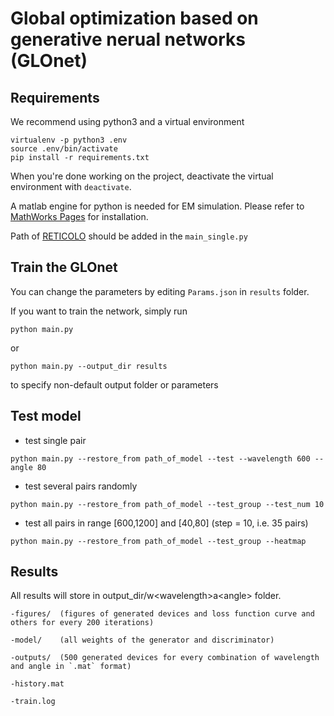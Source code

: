 # Global optimization based on generative nerual networks (GLOnet)

## Requirements

We recommend using python3 and a virtual environment

```
virtualenv -p python3 .env
source .env/bin/activate
pip install -r requirements.txt
```

When you're done working on the project, deactivate the virtual environment with `deactivate`.

A matlab engine for python is needed for EM simulation. Please refer to [MathWorks Pages](https://www.mathworks.com/help/matlab/matlab_external/install-matlab-engine-api-for-python-in-nondefault-locations.html) for installation.

Path of [RETICOLO](https://www.lp2n.institutoptique.fr/Membres-Services/Responsables-d-equipe/LALANNE-Philippe) should be added in the `main_single.py`

## Train the GLOnet

You can change the parameters by editing `Params.json` in `results` folder. 

If you want to train the network, simply run
```
python main.py 
```

or 

```
python main.py --output_dir results
```

to specify non-default output folder or parameters

## Test model

- test single pair

```
python main.py --restore_from path_of_model --test --wavelength 600 --angle 80
```

- test several pairs randomly

```
python main.py --restore_from path_of_model --test_group --test_num 10
```

- test all pairs in range [600,1200] and [40,80] (step = 10, i.e. 35 pairs)

```
python main.py --restore_from path_of_model --test_group --heatmap
```

## Results

All results will store in output_dir/w\<wavelength\>a\<angle\> folder.
	
	-figures/  (figures of generated devices and loss function curve and others for every 200 iterations)
	
	-model/    (all weights of the generator and discriminator)
	
	-outputs/  (500 generated devices for every combination of wavelength and angle in `.mat` format)
	
	-history.mat
	
	-train.log
